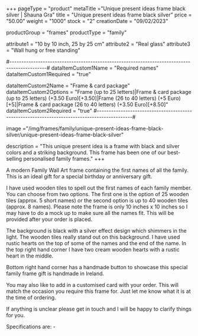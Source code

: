 +++
pageType = "product"
metaTitle ="Unique present ideas frame black silver | Shauna Gra"
title = "Unique present ideas frame black silver"
price = "50.00"
weight = "1000"
stock = "2"
creationDate = "09/02/2023"

productGroup = "frames"
productType = "family"
 
attribute1 = "10 by 10 inch, 25 by 25 cm" 
attribute2 = "Real glass"
attribute3 = "Wall hung or free standing"
 
#---------------------------------------------------------------------------------------------#
dataItemCustom1Name = "Required names"
dataItemCustom1Required = "true"

dataItemCustom2Name = "Frame & card package"
dataItemCustom2Options = "Frame (up to 25 letters)|Frame & card package (up to 25 letters) (+3.50 Euro)[+3.50]|Frame (26 to 40 letters) (+5 Euro)[+5]|Frame & card package (26 to 40 letters) (+3.50 Euro)[+8.50]"
dataItemCustom2Required = "true"
#---------------------------------------------------------------------------------------------#
 
image ="/img/frames/family/unique-present-ideas-frame-black-silver/unique-present-ideas-frame-black-silver"
 
description = "This unique present idea is a frame with black and silver colors and a striking background. This frame has been one of our best-selling personalised family frames."
+++

A modern Family Wall Art frame containing the first names of all the family. This is an ideal gift for a special birthday or anniversary gift.

I have used wooden tiles to spell out the first names of each family member. You can choose from two options. The first one is the option of 25 wooden tiles (approx. 5 short names) or the second option is up to 40 wooden tiles (approx. 8 names). Please note the frame is only 10 inches x 10 inches so I may have to do a mock up to make sure all the names fit. This will be provided after your order is placed.

The background is black with a silver effect design which shimmers in the light. The wooden tiles really stand out on this background. I have used rustic hearts on the top of some of the names and the end of the name. In the top right hand corner I have two cream wooden hearts with a rustic heart in the middle.

Bottom right hand corner has a handmade button to showcase this special family frame gift is handmade in Ireland.

You may also like to add in a customised card with your order. This will match the occasion you require this frame for. Just let me know what it is at the time of ordering.

If anything is unclear please get in touch and I will be happy to clarify things for you.

Specifications are: -
